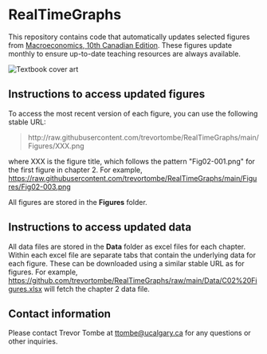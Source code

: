# RealTimeGraphs
This repository contains code that automatically updates selected figures from [Macroeconomics, 10th Canadian Edition](https://www.pearson.com/en-ca/subject-catalog/p/macroeconomics-canadian-edition/P200000011472/9780138203894). These figures update monthly to ensure up-to-date teaching resources are always available.

![Textbook cover art](Figures/cover_art.avif)

## Instructions to access updated figures

To access the most recent version of each figure, you can use the following stable URL: 

> http<nolink>://raw.githubusercontent.com/trevortombe/RealTimeGraphs/main/Figures/XXX.png

where XXX is the figure title, which follows the pattern "Fig02-001.png" for the first figure in chapter 2. For example, https://raw.githubusercontent.com/trevortombe/RealTimeGraphs/main/Figures/Fig02-003.png

All figures are stored in the **Figures** folder.

## Instructions to access updated data

All data files are stored in the **Data** folder as excel files for each chapter. Within each excel file are separate tabs that contain the underlying data for each figure. These can be downloaded using a similar stable URL as for figures. For example, https://github.com/trevortombe/RealTimeGraphs/raw/main/Data/C02%20Figures.xlsx will fetch the chapter 2 data file.

## Contact information

Please contact Trevor Tombe at ttombe@ucalgary.ca for any questions or other inquiries.
